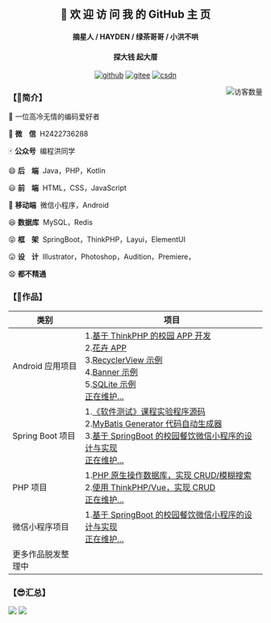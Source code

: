 <h2 align="center">👋 欢 迎 访 问 我 的 GitHub 主 页</h2>
<h4 align="center">摘星人 / HAYDEN / 绿茶哥哥 / 小洪不哄</h4>
<h4 align="center">探大钱 起大厝</h4>
<p align="center">
  <a href="https://github.com/hongyoudan"><img src="https://img.shields.io/badge/GitHub-ff79c6" alt="github"></a>
  <a href="https://gitee.com/hong-youdan"><img src="https://img.shields.io/badge/Gitee-fe7300" alt="gitee"></a>
  <a href="https://blog.csdn.net/qq_44402184"><img src="https://img.shields.io/badge/CSDN-cf000e" alt="csdn"></a>
</p>
<img align='right' src="https://profile-counter.glitch.me/hongyoudan/count.svg" alt="访客数量"/>

### 【🤩简介】

🐧 一位高冷无情的编码爱好者

💬  **微&nbsp;&nbsp;&nbsp;&nbsp;信**&nbsp; H2422736288

🀄️  **公众号**&nbsp; 编程洪同学

😄  **后&nbsp;&nbsp;&nbsp;&nbsp;端**&nbsp;  Java，PHP，Kotlin

😃  **前&nbsp;&nbsp;&nbsp;&nbsp;端**&nbsp;  HTML，CSS，JavaScript

🧐  **移动端**&nbsp;  微信小程序，Android

😆  **数据库**&nbsp;  MySQL，Redis

😝  **框&nbsp;&nbsp;&nbsp;&nbsp;架**&nbsp;  SpringBoot，ThinkPHP，Layui，ElementUI

😛  **设&nbsp;&nbsp;&nbsp;&nbsp;计**&nbsp;  Illustrator，Photoshop，Audition，Premiere，

😧  **都不精通**

### 【🥰作品】

| 类别               | 项目                                                         |
| ------------------ | ------------------------------------------------------------ |
| Android 应用项目    | 1.[基于 ThinkPHP 的校园 APP 开发](https://github.com/hongyoudan/MinlifeApp)<br>2.[花卉 APP](https://github.com/hongyoudan/huahui)<br/>3.[RecyclerView 示例](https://github.com/hongyoudan/RecyclerViewDemo)<br/>4.[Banner 示例](https://github.com/hongyoudan/BannerDemo)<br/>5.[SQLite 示例](https://github.com/hongyoudan/SQLiteDemo)<br/>[正在维护...]() |
| Spring Boot 项目    | 1.[《软件测试》课程实验程序源码](https://github.com/hongyoudan/softwaretesting)<br>2.[MyBatis Generator 代码自动生成器](https://github.com/hongyoudan/mybatis-generator-demo)<br>3.[基于 SpringBoot 的校园餐饮微信小程序的设计与实现](https://github.com/hongyoudan/minlife)<br>[正在维护...]() |
| PHP 项目           | 1.[PHP 原生操作数据库，实现 CRUD/模糊搜索](https://github.com/hongyoudan/mall-protogenous)<br>2.[使用 ThinkPHP/Vue，实现 CRUD](https://github.com/hongyoudan/mall-tp)<br>[正在维护...]() |
| 微信小程序项目     | 1.[基于 SpringBoot 的校园餐饮微信小程序的设计与实现](https://github.com/hongyoudan/minlife)<br>[正在维护...]()                                              |
| 更多作品脱发整理中 |                                                              |

### 【😎汇总】

<div>
<img src="https://github-readme-stats.vercel.app/api?username=hongyoudan&hide_title=true&hide_border=true&show_icons=true&include_all_commits=true&line_height=21&bg_color=0,EC6C6C,FFD479,FFFC79,73FA79&theme=graywhite&locale=cn" />
<img src="https://github-readme-stats.vercel.app/api/top-langs/?username=hongyoudan&hide_title=true&hide_border=true&layout=compact&bg_color=0,73FA79,73FDFF,D783FF&theme=graywhite&locale=cn" />
</div>
